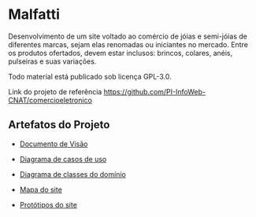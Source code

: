 # Malfatti

Desenvolvimento de um site voltado ao comércio de jóias e semi-jóias de diferentes marcas, sejam elas renomadas ou iniciantes no mercado.
Entre os produtos ofertados, devem estar inclusos: brincos, colares, anéis, pulseiras e suas variações.

Todo material está publicado sob licença GPL-3.0.

Link do projeto de referência https://github.com/PI-InfoWeb-CNAT/comercioeletronico

## Artefatos do Projeto

- [Documento de Visão](https://github.com/PI-InfoWeb-CNAT/Malfatti/blob/35b85a70949a627bcd57d493a6de95c1040920ea/docs/documento_de_visao.md)

- [Diagrama de casos de uso](https://github.com/PI-InfoWeb-CNAT/Malfatti/blob/main/docs/diagrama_de_casos_de_uso.jpg)

- [Diagrama de classes do domínio](https://github.com/PI-InfoWeb-CNAT/Malfatti/blob/main/docs/diagrama_de_classes.jpg)

- [Mapa do site](https://www.figma.com/file/4iUE8blA1ybmIiZCD3dtBZ/Mapa-do-Site?node-id=0%3A1)

- [Protótipos do site](https://www.figma.com/file/QoyzXNWz4s2cGq8V7gnJkf/Malfatti)
